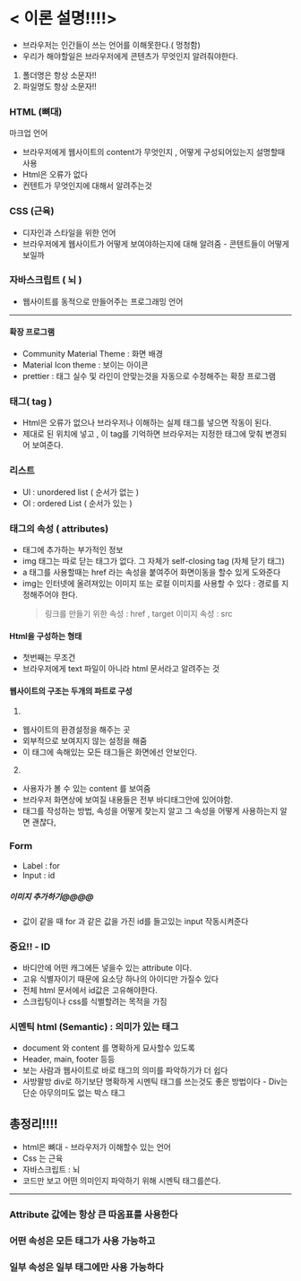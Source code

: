 # < 이론 설명!!!!>

- 브라우저는 인간들이 쓰는 언어를 이해못한다.( 멍청함)
- 우리가 해야할일은 브라우저에게 콘텐츠가 무엇인지 알려줘야한다.

1. 폴더명은 항상 소문자!!
2. 파일명도 항상 소문자!!

### HTML (뼈대)

마크업 언어

- 브라우저에게 웹사이트의 content가 무엇인지 , 어떻게 구성되어있는지 설명할때 사용
- Html은 오류가 없다
- 컨텐트가 무엇인지에 대해서 알려주는것

### CSS (근육)

- 디자인과 스타일을 위한 언어
- 브라우저에게 웹사이트가 어떻게 보여야하는지에 대해 알려줌 - 콘텐트들이 어떻게 보일까

### 자바스크립트 ( 뇌 )

- 웹사이트를 동적으로 만들어주는 프로그래밍 언어

---

#### 확장 프로그램

- Community Material Theme : 화면 배경
- Material Icon theme : 보이는 아이콘
- prettier : 태그 실수 및 라인이 안맞는것을 자동으로 수정해주는 확장 프로그램

### 태그( tag )

- Html은 오류가 없으나 브라우저나 이해하는 실제 태그를 넣으면 작동이 된다.
- 제대로 된 위치에 넣고 , 이 tag를 기억하면 브라우저는 지정한 태그에 맞춰 변경되어 보여준다.

### 리스트

- Ul : unordered list ( 순서가 없는 )
- Ol : ordered List ( 순서가 있는 )

### 태그의 속성 ( attributes)

- 태그에 추가하는 부가적인 정보
- img 태그는 따로 닫는 태그가 없다. 그 자체가 self-closing tag (자체 닫기 태그)
- a 태그를 사용할때는 href 라는 속성을 붙여주어 화면이동을 할수 있게 도와준다
- img는 인터넷에 올려져있는 이미지 또는 로컬 이미지를 사용할 수 있다 : 경로를 지정해주어야 한다.
  > 링크를 만들기 위한 속성 : href , target
  > 이미지 속성 : src

#### Html을 구성하는 형태

- 첫번째는 무조건 <!DOCTYPE html>
- 브라우저에게 text 파일이 아니라 html 문서라고 알려주는 것

#### 웹사이트의 구조는 두개의 파트로 구성

1. <head>

- 웹사이트의 환경설정을 해주는 곳
- 외부적으로 보여지지 않는 설정을 해줌
- 이 태그에 속해있는 모든 태그들은 화면에선 안보인다.

2. <body>

- 사용자가 볼 수 있는 content 를 보여줌
- 브라우저 화면상에 보여질 내용들은 전부 바디태그안에 있어야함.
- 태그를 작성하는 방법, 속성을 어떻게 찾는지 알고 그 속성을 어떻게 사용하는지 알면 괜찮다,

### Form

- Label : for
- Input : id

##### 이미지 추가하기@@@@

- 값이 같을 때 for 과 같은 값을 가진 id를 들고있는 input 작동시켜준다

### 중요!! - ID

- 바디안에 어떤 캐그에든 넣을수 있는 attribute 이다.
- 고유 식별자이기 때문에 요소당 하나의 아이디만 가질수 있다
- 전체 html 문서에서 id값은 고유해야한다.
- 스크립팅이나 css를 식별할려는 목적을 가짐

### 시멘틱 html (Semantic) : 의미가 있는 태그

- document 와 content 를 명확하게 묘사할수 있도록
- Header, main, footer 등등
- 보는 사람과 웹사이트로 바로 태그의 의미를 파악하기가 더 쉽다
- 사방팔방 div로 하기보단 명확하게 시멘틱 태그를 쓰는것도 좋은 방법이다 - Div는 단순 아무의미도 없는 박스 태그

## 총정리!!!!

- html은 뼈대 - 브라우저가 이해할수 있는 언어
- Css 는 근육
- 자바스크립트 : 뇌
- 코드만 보고 어떤 의미인지 파악하기 위해 시멘틱 태그를쓴다.

---

### Attribute 값에는 항상 큰 따옴표를 사용한다

### 어떤 속성은 모든 태그가 사용 가능하고

### 일부 속성은 일부 태그에만 사용 가능하다
